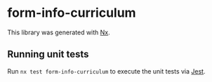 # form-info-curriculum

This library was generated with [Nx](https://nx.dev).

## Running unit tests

Run `nx test form-info-curriculum` to execute the unit tests via [Jest](https://jestjs.io).
